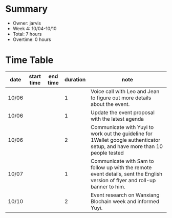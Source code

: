 # Summary
 * Owner: jarvis
 * Week 4: 10/04-10/10
 * Total: 7 hours
 * Overtime: 0 hours

 # Time Table
 | date  | start time  | end time | duration  |  note |
 |---|---|---|---|---|
 | 10/06  |   |   | 1  | Voice call with Leo and Jean to figure out more details about the event. |
 | 10/06  |   |   | 1  | Update the event proposal with the latest agenda |
 | 10/06  |   |   | 2  | Communicate with Yuyi to work out the guideline for 1Wallet google authenticator setup, and have more than 10 people tested |
 | 10/07  |   |   | 1  | Communicate with Sam to follow up with the remote event details, sent the English version of flyer and roll-up banner to him.|
 | 10/10  |   |   | 2  | Event research on Wanxiang Blochain week and informed Yuyi. |